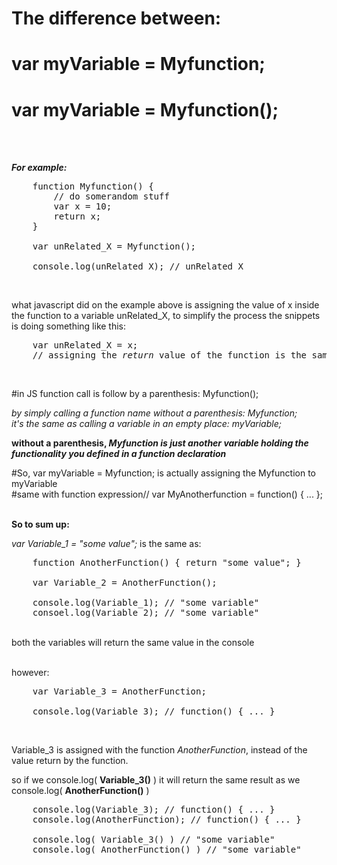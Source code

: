 # The difference between: 
# var myVariable = Myfunction;  
# var myVariable = Myfunction();

<br>
<br>

<strong><em>For example: </em></strong> 
<pre>
	function Myfunction() {
		// do somerandom stuff
		var x = 10;
		return x;
	}	

	var unRelated_X = Myfunction();

	console.log(unRelated_X); // unRelated_X
</pre><br>

what javascript did on the example above is assigning the value of x inside the function to a variable unRelated_X, to simplify the process the snippets is doing something like this: 

<pre>
	var unRelated_X = x;
	// assigning the <em>return </em>value of the function is the same as assigning a literal value to a variable.
</pre> 

<br>

#in JS function call is follow by a parenthesis: Myfunction();


<em>by simply calling a function name without a parenthesis: Myfunction;</em><br>
<em>it's the same as calling a variable in an empty place: myVariable;</em><br>

<strong>without a parenthesis, <em><b>Myfunction is just another variable holding the functionality you defined in a function declaration</b></em></strong>
<br>

#So, var myVariable = Myfunction; is actually assigning the Myfunction to myVariable
<br>
#same with function expression// var MyAnotherfunction = function() { ... };

<br><strong>So to sum up: </strong><br>

<em>var Variable_1 = "some value";</em> is the same as: <br>
<pre>
	function AnotherFunction() { return "some value"; }

	var Variable_2 = AnotherFunction(); 
	
	console.log(Variable_1); // "some variable"
	consoel.log(Variable_2); // "some variable"
</pre>

<br>both the variables will return the same value in the console

<br>however:
<pre>
	var Variable_3 = AnotherFunction;

	console.log(Variable_3); // function() { ... }
</pre> <br>

Variable_3 is assigned with the function <em>AnotherFunction</em>, instead of the value return by the function.<br>

so if we console.log( <b>Variable_3()</b> ) it will return the same result as we console.log( <b>AnotherFunction()</b> ) <br>
<pre>
	console.log(Variable_3); // function() { ... }
	console.log(AnotherFunction); // function() { ... }
	
	console.log( Variable_3() ) // "some variable"
	console.log( AnotherFunction() ) // "some variable"
</pre>



